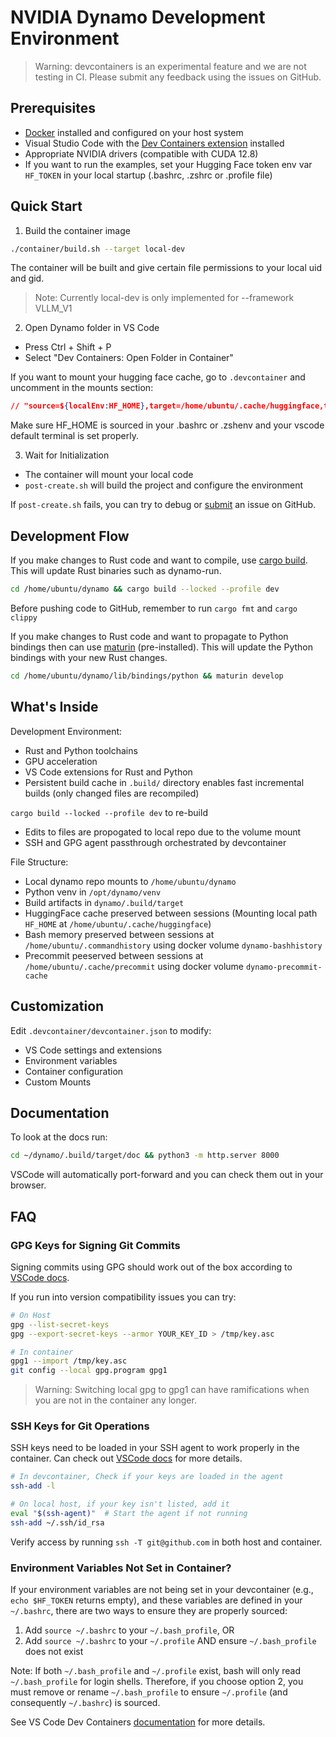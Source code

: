 <!--
SPDX-FileCopyrightText: Copyright (c) 2024-2025 NVIDIA CORPORATION & AFFILIATES. All rights reserved.
SPDX-License-Identifier: Apache-2.0

Licensed under the Apache License, Version 2.0 (the "License");
you may not use this file except in compliance with the License.
You may obtain a copy of the License at

http://www.apache.org/licenses/LICENSE-2.0

Unless required by applicable law or agreed to in writing, software
distributed under the License is distributed on an "AS IS" BASIS,
WITHOUT WARRANTIES OR CONDITIONS OF ANY KIND, either express or implied.
See the License for the specific language governing permissions and
limitations under the License.
-->

# NVIDIA Dynamo Development Environment

> Warning: devcontainers is an experimental feature and we are not testing in CI. Please submit any feedback using the issues on GitHub.

## Prerequisites
- [Docker](https://docs.docker.com/get-started/get-docker/) installed and configured on your host system
- Visual Studio Code with the [Dev Containers extension](https://marketplace.visualstudio.com/items?itemName=ms-vscode-remote.remote-containers) installed
- Appropriate NVIDIA drivers (compatible with CUDA 12.8)
- If you want to run the examples, set your Hugging Face token env var `HF_TOKEN` in your local startup (.bashrc, .zshrc or .profile file)

## Quick Start
1. Build the container image

```bash
./container/build.sh --target local-dev
```

The container will be built and give certain file permissions to your local uid and gid.

> Note: Currently local-dev is only implemented for --framework VLLM_V1

2. Open Dynamo folder in VS Code
- Press Ctrl + Shift + P
- Select "Dev Containers: Open Folder in Container"

If you want to mount your hugging face cache, go to `.devcontainer` and uncomment in the mounts section:

```json
// "source=${localEnv:HF_HOME},target=/home/ubuntu/.cache/huggingface,type=bind", // Uncomment to enable HF Cache Mount. Make sure to set HF_HOME env var in you .bashrc
```
Make sure HF_HOME is sourced in your .bashrc or .zshenv and your vscode default terminal is set properly.

3. Wait for Initialization
- The container will mount your local code
- `post-create.sh` will build the project and configure the environment

If `post-create.sh` fails, you can try to debug or [submit](https://github.com/ai-dynamo/dynamo/issues) an issue on GitHub.

## Development Flow

If you make changes to Rust code and want to compile, use [cargo build](https://doc.rust-lang.org/cargo/commands/cargo-build.html). This will update Rust binaries such as dynamo-run.

```bash
cd /home/ubuntu/dynamo && cargo build --locked --profile dev
```

Before pushing code to GitHub, remember to run `cargo fmt` and `cargo clippy`

If you make changes to Rust code and want to propagate to Python bindings then can use [maturin](https://www.maturin.rs/#usage) (pre-installed). This will update the Python bindings with your new Rust changes.

```bash
cd /home/ubuntu/dynamo/lib/bindings/python && maturin develop
```

## What's Inside
Development Environment:
- Rust and Python toolchains
- GPU acceleration
- VS Code extensions for Rust and Python
- Persistent build cache in `.build/` directory enables fast incremental builds (only changed files are recompiled)

`cargo build --locked --profile dev` to re-build

- Edits to files are propogated to local repo due to the volume mount
- SSH and GPG agent passthrough orchestrated by devcontainer

File Structure:
- Local dynamo repo mounts to `/home/ubuntu/dynamo`
- Python venv in `/opt/dynamo/venv`
- Build artifacts in `dynamo/.build/target`
- HuggingFace cache preserved between sessions (Mounting local path `HF_HOME` at `/home/ubuntu/.cache/huggingface`)
- Bash memory preserved between sessions at `/home/ubuntu/.commandhistory` using docker volume `dynamo-bashhistory`
- Precommit peeserved between sessions at `/home/ubuntu/.cache/precommit` using docker volume `dynamo-precommit-cache`

## Customization
Edit `.devcontainer/devcontainer.json` to modify:
- VS Code settings and extensions
- Environment variables
- Container configuration
- Custom Mounts

## Documentation

To look at the docs run:
```bash
cd ~/dynamo/.build/target/doc && python3 -m http.server 8000
```

VSCode will automatically port-forward and you can check them out in your browser.

## FAQ

### GPG Keys for Signing Git Commits
Signing commits using GPG should work out of the box according to [VSCode docs](https://code.visualstudio.com/remote/advancedcontainers/sharing-git-credentials#_sharing-gpg-keys).

If you run into version compatibility issues you can try:

```bash
# On Host
gpg --list-secret-keys
gpg --export-secret-keys --armor YOUR_KEY_ID > /tmp/key.asc

# In container
gpg1 --import /tmp/key.asc
git config --local gpg.program gpg1
```

> Warning: Switching local gpg to gpg1 can have ramifications when you are not in the container any longer.

### SSH Keys for Git Operations

SSH keys need to be loaded in your SSH agent to work properly in the container. Can check out [VSCode docs](https://code.visualstudio.com/remote/advancedcontainers/sharing-git-credentials) for more details.

```bash
# In devcontainer, Check if your keys are loaded in the agent
ssh-add -l

# On local host, if your key isn't listed, add it
eval "$(ssh-agent)"  # Start the agent if not running
ssh-add ~/.ssh/id_rsa
```

Verify access by running `ssh -T git@github.com` in both host and container.

### Environment Variables Not Set in Container?

If your environment variables are not being set in your devcontainer (e.g., `echo $HF_TOKEN` returns empty), and these variables are defined in your `~/.bashrc`, there are two ways to ensure they are properly sourced:

1. Add `source ~/.bashrc` to your `~/.bash_profile`, OR
2. Add `source ~/.bashrc` to your `~/.profile` AND ensure `~/.bash_profile` does not exist

Note: If both `~/.bash_profile` and `~/.profile` exist, bash will only read `~/.bash_profile` for login shells. Therefore, if you choose option 2, you must remove or rename `~/.bash_profile` to ensure `~/.profile` (and consequently `~/.bashrc`) is sourced.


See VS Code Dev Containers [documentation](https://code.visualstudio.com/docs/devcontainers/containers) for more details.
